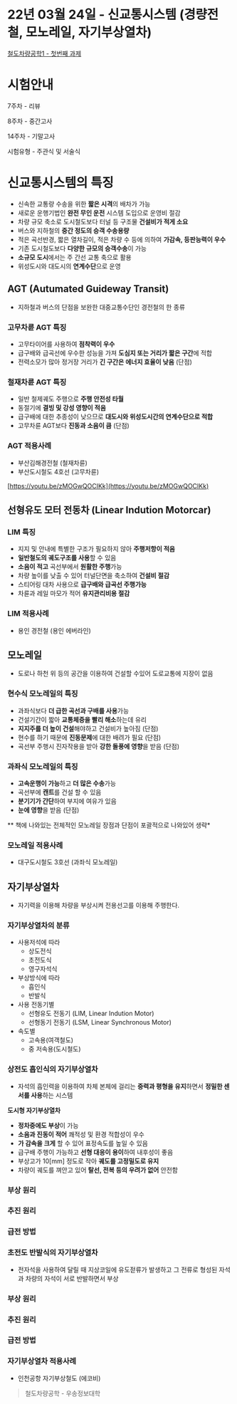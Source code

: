# 22년 03월 24일 - 신교통시스템 (경량전철, 모노레일, 자기부상열차)

[철도차량공학1 - 첫번째 과제](%E1%84%8E%E1%85%A5%E1%86%AF%E1%84%83%E1%85%A9%E1%84%8E%E1%85%A1%E1%84%85%E1%85%A3%E1%86%BC%E1%84%80%E1%85%A9%E1%86%BC%E1%84%92%E1%85%A1%E1%86%A81%20-%20%E1%84%8E%E1%85%A5%E1%86%BA%E1%84%87%E1%85%A5%E1%86%AB%E1%84%8D%E1%85%A2%20%E1%84%80%E1%85%AA%E1%84%8C%E1%85%A6%20364c1aeed5ef41b1b8e44f6e97c1f686.md) 

# 시험안내

7주차 - 리뷰

8주차 - 중간고사

14주차 - 기말고사

시험유형 - 주관식 및 서술식

# 신교통시스템의 특징

- 신속한 교통량 수송을 위한 **짧은 시격**의 배차가 가능
- 새로운 운행기법인 **완전 무인 운전** 시스템 도입으로 운영비 절감
- 차량 규모 축소로 도시철도보다 터널 등 구조물 **건설비가 적게 소요**
- 버스와 지하철의 **중간 정도의 승객 수송용량**
- 적은 곡선반경, 짧은 열차길이, 적은 차량 수 등에 의하여 **가감속, 등판능력이 우수**
- 기존 도시철도보다 **다양한 규모의 승객수송**이 가능
- **소규모 도시**에서는 주 간선 교통 축으로 활용
- 위성도시와 대도시의 **연계수단**으로 운영

## AGT (Autumated Guideway Transit)

- 지하철과 버스의 단점을 보완한 대중교통수단인 경전철의 한 종류

### 고무차륜 AGT 특징

- 고무타이어를 사용하여 **점착력이 우수**
- 급구배와 급곡선에 우수한 성능을 가져 **도심지 또는 거리가 짧은 구간**에 적합
- 전력소모가 많아 정거장 거리가 **긴 구간은 에너지 효율이 낮음** (단점)

### 철재차륜 AGT 특징

- 일반 철제궤도 주행으로 **주행 안전성 타월**
- 동절기에 **결빙 및 강성 영향이 적음**
- 급구배에 대한 추종성이 낮으므로 **대도시와 위성도시간의 연계수단으로 적합**
- 고무차륜 AGT보다 **진동과 소음이 큼** (단점)

### AGT 적용사례

- 부산김해경전철 (철재차륜)
- 부산도시철도 4호선 (고무차륜)

[https://youtu.be/zMOGwQOCIKk](https://youtu.be/zMOGwQOCIKk)

## 선형유도 모터 전동차 (Linear Indution Motorcar)

### LIM 특징

- 지지 및 안내에 특별한 구조가 필요하지 않아 **주행저항이 적음**
- **일반철도의 궤도구조를 사용**할 수 있음
- **소음이 적고** 곡선부에서 **원활한 주행**가능
- 차량 높이를 낮출 수 있어 터널단면을 축소하여 **건설비 절감**
- 스티어링 대차 사용으로 **급구배와 급곡선 주행가능**
- 차륜과 레일 마모가 적어 **유지관리비용 절감**

### LIM 적용사례

- 용인 경전철 (용인 에버라인)

## 모노레일

- 도로나 하천 위 등의 공간을 이용하여 건설할 수있어 도로교통에 지장이 없음

### 현수식 모노레일의 특징

- 과좌식보다 **더 급한 곡선과 구배를 사용**가능
- 건설기간이 짧아 **교통체증을 빨리 해소**하는데 유리
- **지지주를 더 높이 건설**해야하고 건설비가 높아짐 (단점)
- 현수를 하기 때문에 **진동문제**에 대한 배려가 필요 (단점)
- 곡선부 주행시 진자작용을 받아 **강한 돌풍에 영향**을 받음 (단점)

### 과좌식 모노레일의 특징

- **고속운행이 가능**하고 **더 많은 수송**가능
- 곡선부에 **캔트**를 건설 할 수 있음
- **분기기가 간단**하여 부지에 여유가 있음
- **눈에 영향**을 받음 (단점)

** 책에 나와있는 전체적인 모노레일 장점과 단점이 포괄적으로 나와있어 생략*

### 모노레일 적용사례

- 대구도시철도 3호선 (과좌식 모노레일)

## 자기부상열차

- 자기력을 이용해 차량을 부상시켜 전용선고를 이용해 주행한다.

### 자기부상열차의 분류

- 사용저석에 따라
    - 상도전식
    - 초전도식
    - 영구자석식
- 부상방식에 따라
    - 흡인식
    - 반발식
- 사용 전동기별
    - 선형유도 전동기 (LIM, Linear Indution Motor)
    - 선형동기 전동기 (LSM, Linear Synchronous Motor)
- 속도별
    - 고속용(여객철도)
    - 중 저속용(도시철도)

### 상전도 흡인식의 자기부상열차

- 자석의 흡인력을 이용하여 차체 본체에 걸리는 **중력과 평형을 유지**하면서 **정밀한 센서를 사용**하는 시스템

**도시형 자기부상열차**

- **정차중에도 부상**이 가능
- **소음과 진동이 적어** 쾌적성 및 환경 적합성이 우수
- **가 감속을 크게** 할 수 있어 표정속도를 높일 수 있음
- 급구배 주행이 가능하고 **선형 대응이 용이**하여 내후성이 좋음
- 부상고가 10[mm] 정도로 작아 **궤도를 고정밀도로 유지**
- 차량이 궤도를 껴안고 있어 **탈선, 전복 등의 우려가 없어** 안전함

### 부상 원리

### 추진 원리

### 급전 방법

### 초전도 반발식의 자기부상열차

- 전자석을 사용하여 달릴 때 지상코일에 유도젇류가 발생하고 그 전류로 형성된 자석과 차량의 자석이 서로 반발하면서 부상

### 부상 원리

### 추진 원리

### 급전 방법

### 자기부상열차 적용사례

- 인천공항 자기부상철도 (에코비)

> 철도차량공학 - 우송정보대학
>